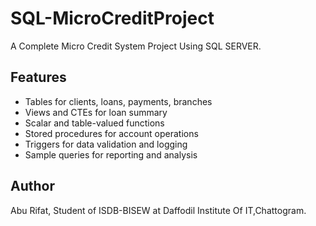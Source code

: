 # SQL-MicroCreditProject
A Complete Micro Credit System Project Using SQL SERVER.

## Features
- Tables for clients, loans, payments, branches
- Views and CTEs for loan summary
- Scalar and table-valued functions
- Stored procedures for account operations
- Triggers for data validation and logging
- Sample queries for reporting and analysis

## Author
Abu Rifat, Student of ISDB-BISEW at Daffodil Institute Of IT,Chattogram.
